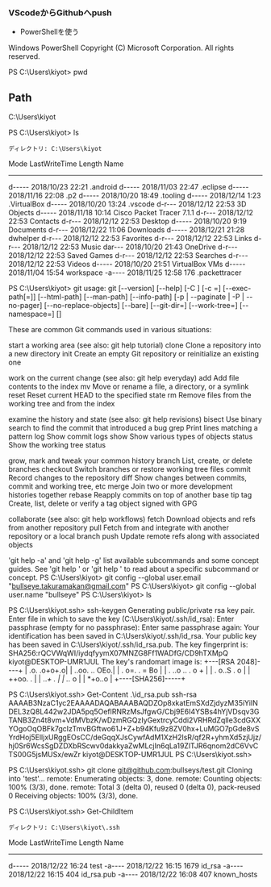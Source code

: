 ### VScodeからGithubへpush

- PowerShellを使う

Windows PowerShell
Copyright (C) Microsoft Corporation. All rights reserved.

PS C:\Users\kiyot> pwd

Path
----
C:\Users\kiyot


PS C:\Users\kiyot> ls


    ディレクトリ: C:\Users\kiyot


Mode                LastWriteTime         Length Name
----                -------------         ------ ----
d-----       2018/10/23     22:21                .android
d-----       2018/11/03     22:47                .eclipse
d-----       2018/11/16     22:08                .p2
d-----       2018/10/20     18:49                .tooling
d-----       2018/12/14      1:23                .VirtualBox
d-----       2018/10/20     13:24                .vscode
d-r---       2018/12/12     22:53                3D Objects
d-----       2018/11/18     10:14                Cisco Packet Tracer 7.1.1
d-r---       2018/12/12     22:53                Contacts
d-r---       2018/12/12     22:53                Desktop
d-----       2018/10/20      9:19                Documents
d-r---       2018/12/22     11:06                Downloads
d-----       2018/12/21     21:28                dwhelper
d-r---       2018/12/12     22:53                Favorites
d-r---       2018/12/12     22:53                Links
d-r---       2018/12/12     22:53                Music
dar---       2018/10/20     21:43                OneDrive
d-r---       2018/12/12     22:53                Saved Games
d-r---       2018/12/12     22:53                Searches
d-r---       2018/12/12     22:53                Videos
d-----       2018/10/20     21:51                VirtualBox VMs
d-----       2018/11/04     15:54                workspace
-a----       2018/11/25     12:58            176 .packettracer

PS C:\Users\kiyot> git
usage: git [--version] [--help] [-C <path>] [-c <name>=<value>]
           [--exec-path[=<path>]] [--html-path] [--man-path] [--info-path]
           [-p | --paginate | -P | --no-pager] [--no-replace-objects] [--bare]
           [--git-dir=<path>] [--work-tree=<path>] [--namespace=<name>]
           <command> [<args>]

These are common Git commands used in various situations:

start a working area (see also: git help tutorial)
   clone      Clone a repository into a new directory
   init       Create an empty Git repository or reinitialize an existing one

work on the current change (see also: git help everyday)
   add        Add file contents to the index
   mv         Move or rename a file, a directory, or a symlink
   reset      Reset current HEAD to the specified state
   rm         Remove files from the working tree and from the index

examine the history and state (see also: git help revisions)
   bisect     Use binary search to find the commit that introduced a bug
   grep       Print lines matching a pattern
   log        Show commit logs
   show       Show various types of objects
   status     Show the working tree status

grow, mark and tweak your common history
   branch     List, create, or delete branches
   checkout    Switch branches or restore working tree files
   commit     Record changes to the repository
   diff       Show changes between commits, commit and working tree, etc
   merge      Join two or more development histories together
   rebase     Reapply commits on top of another base tip
   tag        Create, list, delete or verify a tag object signed with GPG

collaborate (see also: git help workflows)
   fetch      Download objects and refs from another repository
   pull       Fetch from and integrate with another repository or a local branch
   push       Update remote refs along with associated objects

'git help -a' and 'git help -g' list available subcommands and some
concept guides. See 'git help <command>' or 'git help <concept>'
to read about a specific subcommand or concept.
PS C:\Users\kiyot> git config --global user.email "bullseye.takuramakan@gmail.com"
PS C:\Users\kiyot> git config --global user.name "bullseye"
PS C:\Users\kiyot> ls

PS C:\Users\kiyot\.ssh> ssh-keygen
Generating public/private rsa key pair.
Enter file in which to save the key (C:\Users\kiyot/.ssh/id_rsa):
Enter passphrase (empty for no passphrase):
Enter same passphrase again:
Your identification has been saved in C:\Users\kiyot/.ssh/id_rsa.
Your public key has been saved in C:\Users\kiyot/.ssh/id_rsa.pub.
The key fingerprint is:
SHA256:rQCVWqWI/iydqfyymX07MNZG8Ff1WADfG/CD9hTXMpQ kiyot@DESKTOP-UMR1JUL
The key's randomart image is:
+---[RSA 2048]----+
|      .o. .o+o+.o|
|   ..oo.  .. OEo.|
|  . o=.  .  = Bo |
| .  ..o .. . o + |
|  .  o..S .   o  |
|   ++oo. .       |
|  ..*+  .        |
| ..*  o          |
|  *+o..o         |
+----[SHA256]-----+

PS C:\Users\kiyot\.ssh> Get-Content .\id_rsa.pub
ssh-rsa AAAAB3NzaC1yc2EAAAADAQABAAABAQDZOp8xkatEmSXdZjdyzM35iYiINDEL3zQ8L442w2JDA5pq5OeflRNRzMsJfgwG/Cbj9E6I4YSBs4hYjVDsqv3GTANB3Zn4t8vm+VdMVbzK/wDzmRGQzIyGextrcyCddi2VRHRdZqlIe3cdGXXYOgoOqOBFk7gcIzTmvBGftwo61J+Z+b94Kfu9z8ZV0hx+LuMGO7pGde8vSYrdHoj5ElljxURggEOsCC/deGqqXJsCywfAdM1XzH2lsR/qf2R+yhmXd5zjUjz/hj0Sr6WcsSgDZDXbRScwv0dakkyaZwMLcjIn6qLa19ZlTJR6qnom2dC6VvCTS00G5jsMUSx/ewZr kiyot@DESKTOP-UMR1JUL
PS C:\Users\kiyot\.ssh>

PS C:\Users\kiyot\.ssh> git clone git@github.com:bullseys/test.git
Cloning into 'test'...
remote: Enumerating objects: 3, done.
remote: Counting objects: 100% (3/3), done.
remote: Total 3 (delta 0), reused 0 (delta 0), pack-reused 0
Receiving objects: 100% (3/3), done.

PS C:\Users\kiyot\.ssh> Get-ChildItem


    ディレクトリ: C:\Users\kiyot\.ssh


Mode                LastWriteTime         Length Name
----                -------------         ------ ----
d-----       2018/12/22     16:24                test
-a----       2018/12/22     16:15           1679 id_rsa
-a----       2018/12/22     16:15            404 id_rsa.pub
-a----       2018/12/22     16:08            407 known_hosts